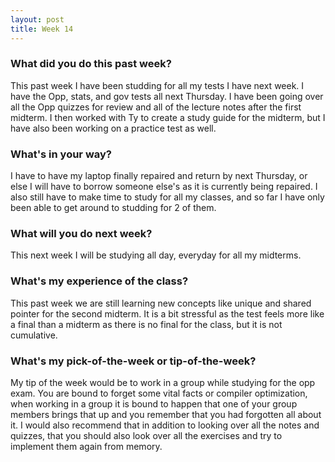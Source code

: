```yaml
---
layout: post
title: Week 14
---
```

### What did you do this past week?
  This past week I have been studding for all my tests I have next week. I have the Opp, stats, and gov tests all next Thursday. I have been going over all the Opp quizzes for review and all of the lecture notes after the first midterm. I then worked with Ty to create a study guide for the midterm, but I have also been working on a practice test as well.

### What's in your way?
  I have to have my laptop finally repaired and return by next Thursday, or else I will have to borrow someone else's as it is currently being repaired. I also still have to make time to study for all my classes, and so far I have only been able to get around to studding for 2 of them.
   
### What will you do next week?
 This next week I will be studying all day, everyday for all my midterms.
 
### What's my experience of the class?
 This past week we are still learning new concepts like unique and shared pointer for the second midterm. It is a bit stressful as the test feels more like a final than a midterm as there is no final for the class, but it is not cumulative.

### What's my pick-of-the-week or tip-of-the-week?
 My tip of the week would be to work in a group while studying for the opp exam. You are bound to forget some vital facts or compiler optimization, when working in a group it is bound to happen that one of your group members brings that up and you remember that you had forgotten all about it. I would also recommend that in addition to looking over all the notes and quizzes, that you should also look over all the exercises and try to implement them again from memory.

